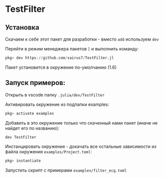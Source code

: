 # TestFilter

## Установка

Скачаем к себе этот пакет для разработки - вместо `add` используем `dev`

Перейти в режим менеджера пакетов `]` и выполнить команду:

```julia
pkg> dev https://github.com/sairus7/TestFilter.jl
```

Пакет установится в окружение по-умолчанию (1.6)

## Запуск примеров:

Открыть в vscode папку `.julia/dev/TestFilter`

Активировать окружение из подпапки examples:

```julia
pkg> activate examples
```

Добавить в это окружение только что скаченный нами пакет (иначе не найдет его по названию):

```julia
dev TestFilter
```

Инстанцировать окружение - докачать все остальные зависимости из файла окружения `examples/Project.toml`:

```julia
pkg> instantiate
```

Запустить скрипт с примерами `examples/filter_ecg.toml`

